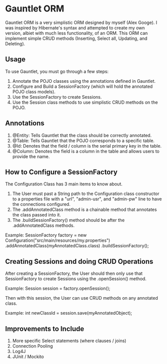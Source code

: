 # Gauntlet ORM
Gauntlet ORM is a very simplistic ORM designed by myself (Alex Googe). I was inspired by Hibernate's syntax and attempted to create my own version, albiet with much less functionality, of an ORM. This ORM can implement simple CRUD methods (Inserting, Select all, Updating, and Deleting).

## Usage
To use Gauntlet, you must go through a few steps:

1. Annotate the POJO classes using the annotations defined in Gauntlet.
2. Configure and Build a SessionFactory (which will hold the annotated POJO class models).
3. Use the SessionFactory to create Sessions. 
4. Use the Session class methods to use simplistic CRUD methods on the POJO.

## Annotations

1. @Entity: Tells Gauntlet that the class should be correctly annotated.
2. @Table: Tells Gauntlet that the POJO corresponds to a specific table.
3. @Id: Denotes that the field / column is the serial primary key in the table.
4. @Column: Denotes the field is a column in the table and allows users to provide the name.

## How to Configure a SessionFactory

The Configuration Class has 3 main items to know about. 
1. The User must past a String path to the Configuration class constructor to a properties file with a "url", "admin-usr", and "admin-pw" line to have the connections configured.
2. The .addAnnotatedClass method is a chainable method that annotates the class passed into it.
3. The .buildSessionFactory() method should be after the .addAnnotatedClass methods.

Example: 
SessionFactory factory = new Configuration("src/main/resources/my.properties")
                            .addAnnotatedClass(myAnnotatedClass.class)
                            .buildSessionFactory();

## Creating Sessions and doing CRUD Operations

After creating a SessionFactory, the User should then only use that SessionFactory to create Sessions using the .openSession() method. 

Example: Session session = factory.openSession();

Then with this session, the User can use CRUD methods on any annotated class.

Example: int newClassId = session.save(myAnnotatedObject);

## Improvements to Include

1. More specific Select statements (where clauses / joins)
2. Connection Pooling
3. Log4J
4. JUnit / Mockito

